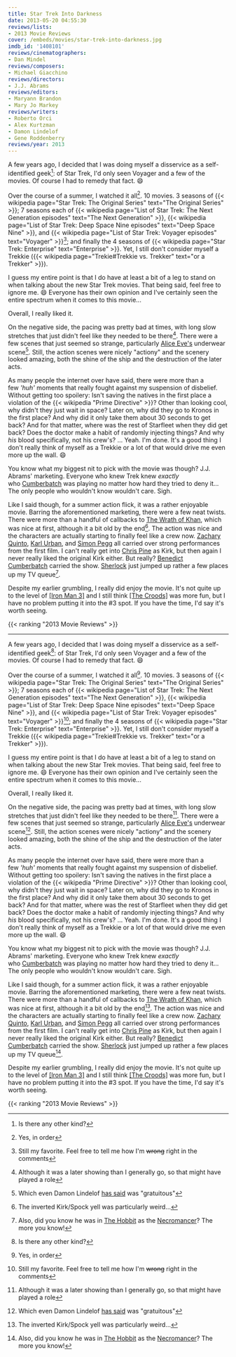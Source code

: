 ```yaml
---
title: Star Trek Into Darkness
date: 2013-05-20 04:55:30
reviews/lists:
- 2013 Movie Reviews
cover: /embeds/movies/star-trek-into-darkness.jpg
imdb_id: '1408101'
reviews/cinematographers:
- Dan Mindel
reviews/composers:
- Michael Giacchino
reviews/directors:
- J.J. Abrams
reviews/editors:
- Maryann Brandon
- Mary Jo Markey
reviews/writers:
- Roberto Orci
- Alex Kurtzman
- Damon Lindelof
- Gene Roddenberry
reviews/year: 2013
---
```

A few years ago, I decided that I was doing myself a disservice as a self-identified geek[^1]: of Star Trek, I'd only seen Voyager and a few of the movies. Of course I had to remedy that fact. :smile:

Over the course of a summer, I watched it all[^2]. 10 movies. 3 seasons of {{< wikipedia page="Star Trek: The Original Series" text="The Original Series" >}}; 7 seasons each of {{< wikipedia page="List of Star Trek: The Next Generation episodes" text="The Next Generation" >}}, {{< wikipedia page="List of Star Trek: Deep Space Nine episodes" text="Deep Space Nine" >}}, and {{< wikipedia page="List of Star Trek: Voyager episodes" text="Voyager" >}}[^3]; and finally the 4 seasons of {{< wikipedia page="Star Trek: Enterprise" text="Enterprise" >}}. Yet, I still don't consider myself a Trekkie ({{< wikipedia page="Trekie#Trekkie vs. Trekker" text="or a Trekker" >}}).

I guess my entire point is that I do have at least a bit of a leg to stand on when talking about the new Star Trek movies. That being said, feel free to ignore me. :smile: Everyone has their own opinion and I've certainly seen the entire spectrum when it comes to this movie...

<!--more-->

Overall, I really liked it.

On the negative side, the pacing was pretty bad at times, with long slow stretches that just didn't feel like they needed to be there[^4]. There were a few scenes that just seemed so strange, particularly <a itemprop="url" href="http://www.imdb.com/name/nm1404408/?ref_=tt_cl_t11">Alice Eve's</a> underwear scene[^5]. Still, the action scenes were nicely "actiony" and the scenery looked amazing, both the shine of the ship and the destruction of the later acts.

As many people the internet over have said, there were more than a few *'huh'* moments that really fought against my suspension of disbelief. Without getting too spoilery: Isn't saving the natives in the first place a violation of the {{< wikipedia "Prime Directive" >}}? Other than looking cool, why didn't they just wait in space? Later on, why did they go to Kronos in the first place? And why did it only take them about 30 seconds to get back? And for that matter, where was the rest of Starfleet when they did get back? Does the doctor make a habit of randomly injecting things? And why *his* blood specifically, not his crew's? ... Yeah. I'm done. It's a good thing I don't really think of myself as a Trekkie or a lot of that would drive me even more up the wall. :smile:

You know what my biggest nit to pick with the movie was though? J.J. Abrams' marketing. Everyone who knew Trek knew *exactly* who <a itemprop="url" href="http://www.imdb.com/name/nm1212722/?ref_=tt_cl_t7">Cumberbatch</a> was playing no matter how hard they tried to deny it... The only people who wouldn't know wouldn't care. Sigh.

Like I said though, for a summer action flick, it was a rather enjoyable movie. Barring the aforementioned marketing, there were a few neat twists. There were more than a handful of callbacks to <a href="http://www.imdb.com/title/tt0084726/?ref_=fn_al_tt_2">The Wrath of Khan</a>, which was nice at first, although it a bit old by the end[^6]. The action was nice and the characters are actually starting to finally feel like a crew now. <a itemprop="url" href="http://www.imdb.com/name/nm0704270/?ref_=tt_cl_t2">Zachary Quinto</a>, <a itemprop="url" href="http://www.imdb.com/name/nm0881631/?ref_=tt_cl_t4">Karl Urban</a>, and <a itemprop="url" href="http://www.imdb.com/name/nm0670408/?ref_=tt_cl_t5">Simon Pegg</a> all carried over strong performances from the first film. I can't really get into <a itemprop="url" href="http://www.imdb.com/name/nm1517976/?ref_=tt_cl_t1">Chris Pine</a> as Kirk, but then again I never really liked the original Kirk either. But really? <a itemprop="url" href="http://www.imdb.com/name/nm1212722/?ref_=tt_cl_t7">Benedict Cumberbatch</a> carried the show. <a href="http://www.imdb.com/title/tt1475582/">Sherlock</a> just jumped up rather a few places up my TV queue[^7].

Despite my earlier grumbling, I really did enjoy the movie. It's not quite up to the level of [[Iron Man 3]]() and I still think [[The Croods]]() was more fun, but I have no problem putting it into the #3 spot. If you have the time, I'd say it's worth seeing.

{{< ranking "2013 Movie Reviews" >}}

[^1]: Is there any other kind?
[^2]: Yes, in order
[^3]: Still my favorite. Feel free to tell me how I'm ~~wrong~~ right in the comments
[^4]: Although it was a later showing than I generally go, so that might have played a role
[^5]: Which even Damon Lindelof <a href="http://io9.com/damon-lindelof-admits-the-star-trek-nudity-was-gratuit-508967420">has said</a> was "gratuitous"
[^6]: The inverted Kirk/Spock yell was particularly weird...
[^7]: Also, did you know he was in <a href="http://www.imdb.com/title/tt0903624/">The Hobbit</a> as the <a href="http://www.imdb.com/character/ch0000156">Necromancer</a>? The more you know!
---
A few years ago, I decided that I was doing myself a disservice as a self-identified geek[^1]: of Star Trek, I'd only seen Voyager and a few of the movies. Of course I had to remedy that fact. :smile:

Over the course of a summer, I watched it all[^2]. 10 movies. 3 seasons of {{< wikipedia page="Star Trek: The Original Series" text="The Original Series" >}}; 7 seasons each of {{< wikipedia page="List of Star Trek: The Next Generation episodes" text="The Next Generation" >}}, {{< wikipedia page="List of Star Trek: Deep Space Nine episodes" text="Deep Space Nine" >}}, and {{< wikipedia page="List of Star Trek: Voyager episodes" text="Voyager" >}}[^3]; and finally the 4 seasons of {{< wikipedia page="Star Trek: Enterprise" text="Enterprise" >}}. Yet, I still don't consider myself a Trekkie ({{< wikipedia page="Trekie#Trekkie vs. Trekker" text="or a Trekker" >}}).

I guess my entire point is that I do have at least a bit of a leg to stand on when talking about the new Star Trek movies. That being said, feel free to ignore me. :smile: Everyone has their own opinion and I've certainly seen the entire spectrum when it comes to this movie...

<!--more-->

Overall, I really liked it.

On the negative side, the pacing was pretty bad at times, with long slow stretches that just didn't feel like they needed to be there[^4]. There were a few scenes that just seemed so strange, particularly <a itemprop="url" href="http://www.imdb.com/name/nm1404408/?ref_=tt_cl_t11">Alice Eve's</a> underwear scene[^5]. Still, the action scenes were nicely "actiony" and the scenery looked amazing, both the shine of the ship and the destruction of the later acts.

As many people the internet over have said, there were more than a few *'huh'* moments that really fought against my suspension of disbelief. Without getting too spoilery: Isn't saving the natives in the first place a violation of the {{< wikipedia "Prime Directive" >}}? Other than looking cool, why didn't they just wait in space? Later on, why did they go to Kronos in the first place? And why did it only take them about 30 seconds to get back? And for that matter, where was the rest of Starfleet when they did get back? Does the doctor make a habit of randomly injecting things? And why *his* blood specifically, not his crew's? ... Yeah. I'm done. It's a good thing I don't really think of myself as a Trekkie or a lot of that would drive me even more up the wall. :smile:

You know what my biggest nit to pick with the movie was though? J.J. Abrams' marketing. Everyone who knew Trek knew *exactly* who <a itemprop="url" href="http://www.imdb.com/name/nm1212722/?ref_=tt_cl_t7">Cumberbatch</a> was playing no matter how hard they tried to deny it... The only people who wouldn't know wouldn't care. Sigh.

Like I said though, for a summer action flick, it was a rather enjoyable movie. Barring the aforementioned marketing, there were a few neat twists. There were more than a handful of callbacks to <a href="http://www.imdb.com/title/tt0084726/?ref_=fn_al_tt_2">The Wrath of Khan</a>, which was nice at first, although it a bit old by the end[^6]. The action was nice and the characters are actually starting to finally feel like a crew now. <a itemprop="url" href="http://www.imdb.com/name/nm0704270/?ref_=tt_cl_t2">Zachary Quinto</a>, <a itemprop="url" href="http://www.imdb.com/name/nm0881631/?ref_=tt_cl_t4">Karl Urban</a>, and <a itemprop="url" href="http://www.imdb.com/name/nm0670408/?ref_=tt_cl_t5">Simon Pegg</a> all carried over strong performances from the first film. I can't really get into <a itemprop="url" href="http://www.imdb.com/name/nm1517976/?ref_=tt_cl_t1">Chris Pine</a> as Kirk, but then again I never really liked the original Kirk either. But really? <a itemprop="url" href="http://www.imdb.com/name/nm1212722/?ref_=tt_cl_t7">Benedict Cumberbatch</a> carried the show. <a href="http://www.imdb.com/title/tt1475582/">Sherlock</a> just jumped up rather a few places up my TV queue[^7].

Despite my earlier grumbling, I really did enjoy the movie. It's not quite up to the level of [[Iron Man 3]]() and I still think [[The Croods]]() was more fun, but I have no problem putting it into the #3 spot. If you have the time, I'd say it's worth seeing.

{{< ranking "2013 Movie Reviews" >}}

[^1]: Is there any other kind?
[^2]: Yes, in order
[^3]: Still my favorite. Feel free to tell me how I'm ~~wrong~~ right in the comments
[^4]: Although it was a later showing than I generally go, so that might have played a role
[^5]: Which even Damon Lindelof <a href="http://io9.com/damon-lindelof-admits-the-star-trek-nudity-was-gratuit-508967420">has said</a> was "gratuitous"
[^6]: The inverted Kirk/Spock yell was particularly weird...
[^7]: Also, did you know he was in <a href="http://www.imdb.com/title/tt0903624/">The Hobbit</a> as the <a href="http://www.imdb.com/character/ch0000156">Necromancer</a>? The more you know!